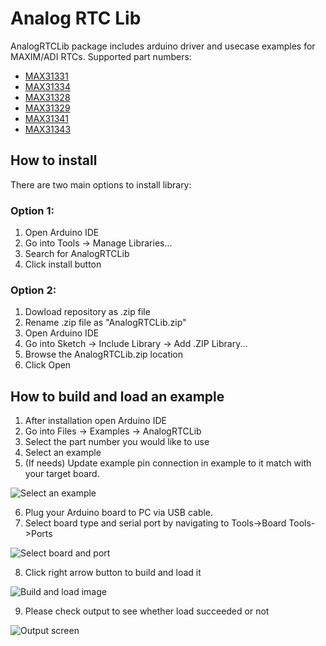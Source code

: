 # Analog RTC Lib

AnalogRTCLib package includes arduino driver and usecase examples for MAXIM/ADI RTCs.
Supported part numbers:

- [MAX31331](https://www.maximintegrated.com/en/products/analog/MAX31331.html)
- [MAX31334](https://www.maximintegrated.com/en/products/analog/MAX31334.html)
- [MAX31328](https://www.maximintegrated.com/en/products/analog/real-time-clocks/MAX31328.html)
- [MAX31329](https://www.maximintegrated.com/en/products/analog/real-time-clocks/MAX31329.html)
- [MAX31341](https://www.maximintegrated.com/en/products/analog/real-time-clocks/MAX31341B.html)
- [MAX31343](https://www.maximintegrated.com/en/products/analog/real-time-clocks/MAX31343.html)

## How to install
There are two main options to install library:
### Option 1:
 1. Open Arduino IDE
 2. Go into Tools -> Manage Libraries...
 3. Search for AnalogRTCLib
 4. Click install button

### Option 2: 
 1. Dowload repository as .zip file
 2. Rename .zip file as "AnalogRTCLib.zip" 
 3. Open Arduino IDE
 4. Go into Sketch -> Include Library -> Add .ZIP Library...
 5. Browse the AnalogRTCLib.zip location
 6. Click Open

 ## How to build and load an example
 1. After installation open Arduino IDE
 2. Go into Files -> Examples -> AnalogRTCLib
 3. Select the part number you would like to use
 4. Select an example
 5. (If needs) Update example pin connection in example to it match with your target board.

 ![Select an example](./Images/how_to_build/1_select_an_example.png)

 6. Plug your Arduino board to PC via USB cable.
 7.	Select board type and serial port by navigating to
		Tools->Board
		Tools->Ports

 ![Select board and port](./Images/how_to_build/2_select_port.png)

 8. Click right arrow button to build and load it

 ![Build and load image](./Images/how_to_build/3_build_and_load_image.png)

 9. Please check output to see whether load succeeded or not
 
 ![Output screen](./Images/how_to_build/4_after_load_output_screen.png)